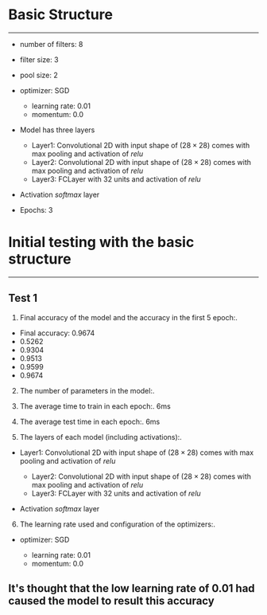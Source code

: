 # Basic Structure

---

- number of filters: 8
- filter size: 3
- pool size: 2
- optimizer: SGD

  - learning rate: 0.01
  - momentum: 0.0

- Model has three layers

  - Layer1: Convolutional 2D with input shape of ($28 \times 28$) comes with max pooling and activation of _relu_
  - Layer2: Convolutional 2D with input shape of ($28 \times 28$) comes with max pooling and activation of _relu_
  - Layer3: FCLayer with 32 units and activation of _relu_

- Activation _softmax_ layer
- Epochs: 3

# Initial testing with the basic structure

---

## Test 1

1. Final accuracy of the model and the accuracy in the first 5 epoch:.

- Final accuracy: 0.9674
- 0.5262
- 0.9304
- 0.9513
- 0.9599
- 0.9674

2. The number of parameters in the model:.

3. The average time to train in each epoch:.
   6ms

4. The average test time in each epoch:.
   6ms

5. The layers of each model (including activations):.

- Layer1: Convolutional 2D with input shape of ($28 \times 28$) comes with max pooling and activation of _relu_

  - Layer2: Convolutional 2D with input shape of ($28 \times 28$) comes with max pooling and activation of _relu_
  - Layer3: FCLayer with 32 units and activation of _relu_

- Activation _softmax_ layer

6. The learning rate used and configuration of the optimizers:.

- optimizer: SGD

  - learning rate: 0.01
  - momentum: 0.0

## It's thought that the low learning rate of 0.01 had caused the model to result this accuracy
